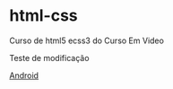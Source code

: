 # html-css
 Curso de html5 ecss3 do Curso Em Video

Teste de modificação

<a href="desafios/d010/android.html">Android</a>